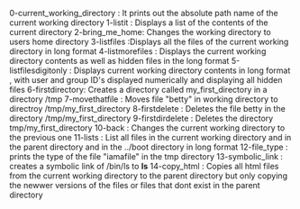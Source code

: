 0-current_working_directory : It prints out the absolute path name of the current working directory 
1-listit : Displays a list of the contents of the current directory
2-bring_me_home: Changes the working directory to users home directory
3-listfiles :Displays all the files of the current working directory in long format
4-listmorefiles : Displays the current working directory contents as well as hidden files in the long format
5-listfilesdigitonly : Displays current working directory contents in long format , with user and group ID's displayed numerically and displaying all hidden files
6-firstdirectory: Creates a directory called my_first_directory in a directory /tmp
7-movethatfile : Moves file "betty" in working directory to directroy /tmp/my_first_directory
8-firstdelete : Deletes the file betty in the directory /tmp/my_first_directory
9-firstdirdelete : Deletes the directory tmp/my_first_directory 
10-back : Changes the current working directory to the previous one
11-lists : List all files in the current working directory and in the parent directory and in the ../boot directory in long format
12-file_type : prints the type of the file "iamafile" in the tmp directory
13-symbolic_link : creates a symbolic link of /bin/ls to __ls__
14-copy_html : Copies all html files from the current working directory to the parent directory but only copying the newwer versions of the files or files that dont exist in the parent directory

